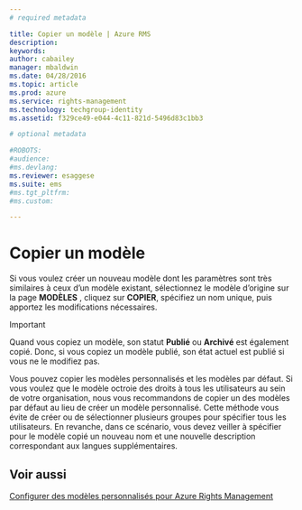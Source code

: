 ```yaml
---
# required metadata

title: Copier un modèle | Azure RMS
description:
keywords:
author: cabailey
manager: mbaldwin
ms.date: 04/28/2016
ms.topic: article
ms.prod: azure
ms.service: rights-management
ms.technology: techgroup-identity
ms.assetid: f329ce49-e044-4c11-821d-5496d83c1bb3

# optional metadata

#ROBOTS:
#audience:
#ms.devlang:
ms.reviewer: esaggese
ms.suite: ems
#ms.tgt_pltfrm:
#ms.custom:

---
```



# Copier un modèle
Si vous voulez créer un nouveau modèle dont les paramètres sont très similaires à ceux d’un modèle existant, sélectionnez le modèle d’origine sur la page **MODÈLES** , cliquez sur **COPIER**, spécifiez un nom unique, puis apportez les modifications nécessaires.

> [!IMPORTANT]
> Quand vous copiez un modèle, son statut **Publié** ou **Archivé** est également copié. Donc, si vous copiez un modèle publié, son état actuel est publié si vous ne le modifiez pas.

Vous pouvez copier les modèles personnalisés et les modèles par défaut. Si vous voulez que le modèle octroie des droits à tous les utilisateurs au sein de votre organisation, nous vous recommandons de copier un des modèles par défaut au lieu de créer un modèle personnalisé. Cette méthode vous évite de créer ou de sélectionner plusieurs groupes pour spécifier tous les utilisateurs. En revanche, dans ce scénario, vous devez veiller à spécifier pour le modèle copié un nouveau nom et une nouvelle description correspondant aux langues supplémentaires.



## Voir aussi
[Configurer des modèles personnalisés pour Azure Rights Management](configure-custom-templates.md)

<!--HONumber=Apr16_HO3-->


